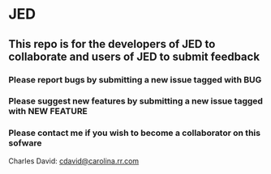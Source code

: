 # JED

## This repo is for the developers of JED to collaborate and users of JED to submit feedback

### Please report bugs by submitting a new issue tagged with BUG

### Please suggest new features by submitting a new issue tagged with NEW FEATURE

### Please contact me if you wish to become a collaborator on this sofware

Charles David: cdavid@carolina.rr.com


